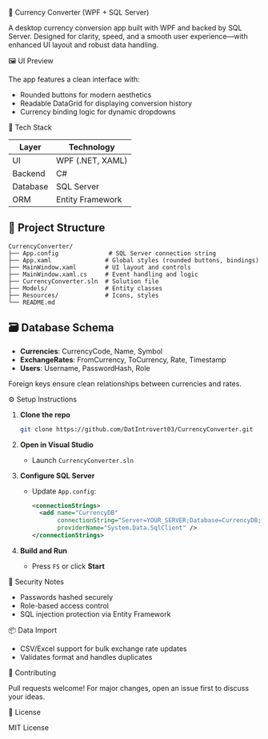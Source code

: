 💱 Currency Converter (WPF + SQL Server)

A desktop currency conversion app built with WPF and backed by SQL Server. Designed for clarity, speed, and a smooth user experience—with enhanced UI layout and robust data handling.

🖼️ UI Preview

The app features a clean interface with:
- Rounded buttons for modern aesthetics
- Readable DataGrid for displaying conversion history
- Currency binding logic for dynamic dropdowns

🧰 Tech Stack

| Layer        | Technology         |
|--------------|--------------------|
| UI           | WPF (.NET, XAML)   |
| Backend      | C#                 |
| Database     | SQL Server         |
| ORM          | Entity Framework   |

## 📁 Project Structure

```
CurrencyConverter/
├── App.config              # SQL Server connection string
├── App.xaml               # Global styles (rounded buttons, bindings)
├── MainWindow.xaml        # UI layout and controls
├── MainWindow.xaml.cs     # Event handling and logic
├── CurrencyConverter.sln  # Solution file
├── Models/                # Entity classes
├── Resources/             # Icons, styles
└── README.md
```

## 🗃️ Database Schema

- **Currencies**: CurrencyCode, Name, Symbol
- **ExchangeRates**: FromCurrency, ToCurrency, Rate, Timestamp
- **Users**: Username, PasswordHash, Role

Foreign keys ensure clean relationships between currencies and rates.

⚙️ Setup Instructions

1. **Clone the repo**
   ```bash
   git clone https://github.com/DatIntrovert03/CurrencyConverter.git
   ```

2. **Open in Visual Studio**
   - Launch `CurrencyConverter.sln`

3. **Configure SQL Server**
   - Update `App.config`:
     ```xml
     <connectionStrings>
       <add name="CurrencyDB" 
            connectionString="Server=YOUR_SERVER;Database=CurrencyDB;Trusted_Connection=True;" 
            providerName="System.Data.SqlClient" />
     </connectionStrings>
     ```

4. **Build and Run**
   - Press `F5` or click **Start**

🔐 Security Notes

- Passwords hashed securely
- Role-based access control
- SQL injection protection via Entity Framework

📦 Data Import

- CSV/Excel support for bulk exchange rate updates
- Validates format and handles duplicates

🤝 Contributing

Pull requests welcome! For major changes, open an issue first to discuss your ideas.

📜 License

MIT License
